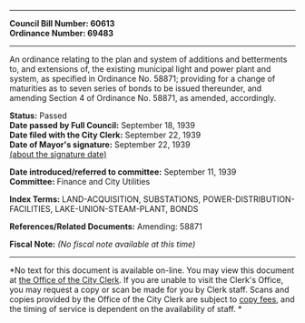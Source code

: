 * * * * *  
  
**Council Bill Number: [](#h0)[](#h2)60613**   
**Ordinance Number: 69483**  
  
* * * * *  
  
An ordinance relating to the plan and system of additions and betterments to, and extensions of, the existing municipal light and power plant and system, as specified in Ordinance No. 58871; providing for a change of maturities as to seven series of bonds to be issued thereunder, and amending Section 4 of Ordinance No. 58871, as amended, accordingly.  
  
**Status:** Passed   
**Date passed by Full Council:** September 18, 1939   
**Date filed with the City Clerk:** September 22, 1939   
**Date of Mayor's signature:** September 22, 1939   
[(about the signature date)](/~public/approvaldate.htm)   
  
  
**Date introduced/referred to committee:** September 11, 1939   
**Committee:** Finance and City Utilities   
  
**Index Terms:** LAND-ACQUISITION, SUBSTATIONS, POWER-DISTRIBUTION-FACILITIES, LAKE-UNION-STEAM-PLANT, BONDS  
  
**References/Related Documents:** Amending: 58871  
  
**Fiscal Note:** *(No fiscal note available at this time)*  
  
* * * * *  
  
*No text for this document is available on-line. You may view this document at [the Office of the City Clerk](http://www.seattle.gov/leg/clerk/contactUs.htm). If you are unable to visit the Clerk's Office, you may request a copy or scan be made for you by Clerk staff. Scans and copies provided by the Office of the City Clerk are subject to [copy fees](http://clerk.seattle.gov/~public/clerkfees.htm), and the timing of service is dependent on the availability of staff. *  
  
  
